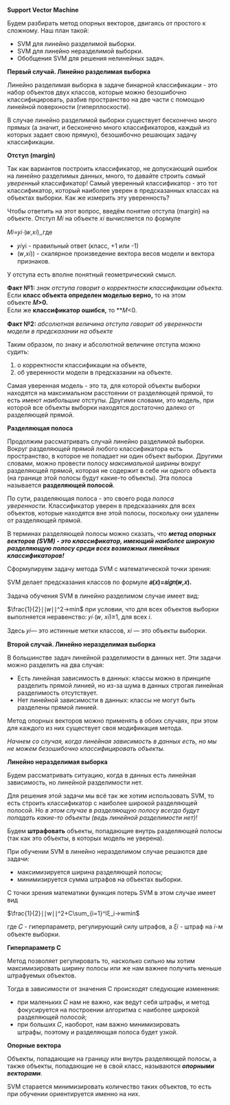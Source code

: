 

**Support Vector Machine**


Будем разбирать метод опорных векторов, двигаясь от простого к сложному. Наш план такой:

- SVM для линейно разделимой выборки.
- SVM для линейно неразделимой выборки.
- Обобщения SVM для решения нелинейных задач.

**Первый случай. Линейно разделимая выборка**

Линейно разделимая выборка в задаче бинарной классификации - это набор объектов двух классов, которые можно безошибочно классифицировать, разбив пространство на две части с помощью линейной поверхности (гиперплоскости).

В случае линейно разделимой выборки существует бесконечно много прямых (а значит, и бесконечно много классификаторов, каждый из которых задает свою прямую), безошибочно решающих задачу классификации.

**Отступ (margin)**

Так как вариантов построить классификатор, не допускающий ошибок на линейно разделимых данных, много, то давайте строить _самый уверенный_ классификатор! Самый уверенный классификатор - это тот классификатор, который наиболее уверен в предсказанных классах на объектах выборки. Как же измерить эту уверенность? 

Чтобы ответить на этот вопрос, введём понятие отступа (margin) на объекте. Отступ 𝑀𝑖​ на объекте 𝑥𝑖​ вычисляется по формуле

𝑀𝑖=𝑦𝑖⋅(𝑤,𝑥𝑖),,где

- 𝑦𝑖yi​ - правильный ответ (класс, +1 или -1)
- (𝑤,𝑥𝑖)​) - скалярное произведение вектора весов модели и вектора признаков.

У отступа есть вполне понятный геометрический смысл.

**Факт №1:** _знак отступа говорит о корректности классификации объекта._
Если **класс объекта определен моделью верно,** то на этом объекте **𝑀>0.**  
Если же **классификатор ошибся,** то **𝑀<0.


**Факт №2:** _абсолютная величина отступа говорит об уверенности модели в предсказании на объекте_

Таким образом, по знаку и абсолютной величине отступа можно судить:

1) о корректности классификации на объекте,
2) об уверенности модели в предсказании на объекте.

Самая уверенная модель - это та, для которой объекты выборки находятся на максимальном расстоянии от разделяющей прямой, то есть имеют _наибольшие_ отступы. Другими словами, это модель, при которой все объекты выборки находятся достаточно далеко от разделяющей прямой.

**Разделяющая полоса**

Продолжим рассматривать случай линейно разделимой выборки. Вокруг разделяющей прямой любого классификатора есть пространство, в которое не попадает ни один объект выборки. Другими словами, можно провести полосу _максимальной ширины_ вокруг разделяющей прямой, которая не содержит в себе ни одного объекта (на границе этой полосы будут какие-то объекты). Эта полоса называется **разделяющей полосой**.

По сути, разделяющая полоса - это своего рода _полоса уверенности._ Классификатор уверен в предсказаниях для всех объектов, которые находятся вне этой полосы, поскольку они удалены от разделяющей прямой.

В терминах разделяющей полосы можно сказать, что _**метод опорных векторов (SVM) - это классификатор, имеющий наиболее широкую разделяющую полосу среди всех возможных линейных классификаторов!**_

Сформулируем задачу метода SVM с математической точки зрения:

SVM делает предсказания классов по формуле **𝑎(𝑥)=𝑠𝑖𝑔𝑛(𝑤,𝑥).**

Задача обучения SVM в линейно разделимом случае имеет вид:

$\frac{1}{2}∣∣𝑤∣∣^2→min$​
при условии, что для всех объектов выборки выполняется неравенство: 𝑦𝑖⋅(𝑤, 𝑥𝑖)≥1, для всех 𝑖.

Здесь 𝑦𝑖— это истинные метки классов, 𝑥𝑖 — это объекты выборки.

**Второй случай. Линейно неразделимая выборка**

В большинстве задач линейной разделимости в данных нет. Эти задачи можно разделить на два случая:

- Есть линейная зависимость в данных: классы можно в принципе разделить прямой линией, но из-за шума в данных строгая линейная разделимость отсутствует.
- Нет линейной зависимости в данных: классы не могут быть разделены прямой линией.

Метод опорных векторов можно применять в обоих случаях, при этом для каждого из них существует своя модификация метода.

_Начнем со случая, когда линейная зависимость в данных есть, но мы не можем безошибочно классифицировать объекты._

**Линейно неразделимая выборка**

Будем рассматривать ситуацию, когда в данных есть линейная зависимость, но линейной разделимости нет.

Для решения этой задачи мы всё так же хотим использовать SVM, то есть строить классификатор с наиболее широкой разделяющей полосой. Но _в этом случае в разделяющую полосу всегда будут попадать какие-то объекты (ведь линейной разделимости нет)!_

Будем **штрафовать** объекты, попадающие внутрь разделяющей полосы (так как это объекты, в которых модель не уверена).

При обучении SVM в линейно неразделимом случае решаются две задачи:

- максимизируется ширина разделяющей полосы;
- минимизируется сумма штрафов на объектах выборки.

С точки зрения математики функция потерь SVM в этом случае имеет вид

$\frac{1}{2}​∣∣w∣∣^2+C\sum_{i=1}^l​ξ_i​→wmin$

где 𝐶 - гиперпараметр, регулирующий силу штрафов, а 𝜉𝑖​ - штраф на 𝑖-м объекте выборки.

**Гиперпараметр С**

Метод позволяет регулировать то, насколько сильно мы хотим максимизировать ширину полосы или же нам важнее получить меньше штрафуемых объектов.

Тогда в зависимости от значения C происходят следующие изменения:

- при маленьких 𝐶 нам не важно, как ведут себя штрафы, и метод фокусируется на построении алгоритма с наиболее широкой разделяющей полосой;
- при больших 𝐶, наоборот, нам важно минимизировать штрафы, поэтому и разделяющая полоса будет узкой.

**Опорные вектора**

Объекты, попадающие на границу или внутрь разделяющей полосы, а также объекты, попадающие не в свой класс, называются **_опорными векторами_**.

SVM старается минимизировать количество таких объектов, то есть при обучении ориентируется именно на них.
